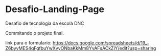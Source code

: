 # Desafio-Landing-Page
Desafio de tecnologia da escola DNC

Commitando o projeto final.

link para o formulario: 
https://docs.google.com/spreadsheets/d/19_-Z6byvMES4qFgfbuYwXvyONbaKkMm8YvAFsACkZjY/edit?usp=sharing